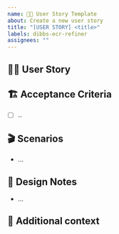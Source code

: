 ```yaml
---
name: 👤💭 User Story Template
about: Create a new user story
title: "[USER STORY] <title>"
labels: dibbs-ecr-refiner
assignees: ""
---
```


## 👤💭 User Story

<!--
As a [user/persona], I want to [do a thing], so that I can [achieve a goal/outcome]
-->

## 🏗️ Acceptance Criteria

<!--
List out all expected functionality/requirements

- [ ] Page numbers display correctly for all search result sets
- [ ] "Next" and "Previous" buttons function properly
- [ ] Current page is visually highlighted in the pagination controls
- [ ] User remains on current page when applying search filters
- [ ] Page size selector (10/25/50 results) works correctly
- [ ] URL parameters update to reflect current page and filters
- [ ] Pagination controls are properly aligned on mobile devices
- [ ] Screen readers can interpret pagination controls correctly
-->

- [ ] ..

## 🎬 Scenarios

<!--
Write out scenarios that will help to ensure the functionality works as expected

For example, this could look like:
- I click on the Score filter and a dropdown appears showing a slider.
- “1” and “10” are selected by default. The submit button is disabled.
- I then drag the left slider to “6” making the score 6 to 10.
- The text input below updates to display “6” and submit button is now active.
- I click submit and the dropdown closes.
- My search results are now updated.
-->

- ...

## 🎨 Design Notes

<!--
Owned by design team - Attach link to design in dev mode and/or prototype, as well as any notes on visual details, interaction expectations, accessibility considerations, copy requirements

[Link to Figma design in Dev mode]()
[Link to Figma prototype]()
-->

- ...

<!--
Screenshots below should not be used for working on this ticket - always refer to Figma design for most up-to-date designs:
-->

## 📜 Additional context

<!--
Optional, delete if not needed

Include any additional context or information here that doesn't fit into other parts of the template
-->
